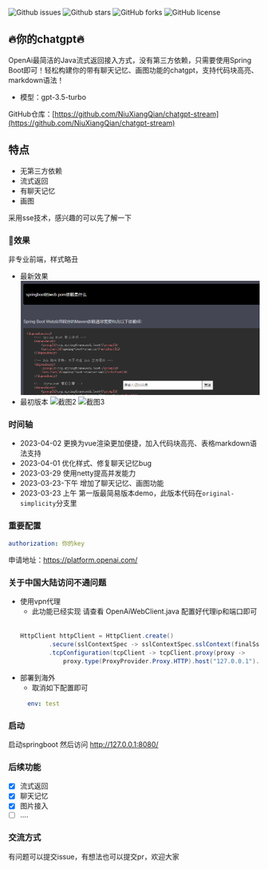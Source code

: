![Github issues](https://img.shields.io/github/issues/NiuXiangQian/chatgpt-stream)
![Github stars](https://img.shields.io/github/stars/NiuXiangQian/chatgpt-stream)
![GitHub forks](https://img.shields.io/github/forks/NiuXiangQian/chatgpt-stream)
![GitHub license](https://img.shields.io/github/license/NiuXiangQian/chatgpt-stream)

## 🔥你的chatgpt🔥

OpenAi最简洁的Java流式返回接入方式，没有第三方依赖，只需要使用Spring Boot即可！轻松构建你的带有聊天记忆、画图功能的chatgpt，支持代码块高亮、markdown语法！
- 模型：gpt-3.5-turbo

GitHub仓库：[https://github.com/NiuXiangQian/chatgpt-stream](https://github.com/NiuXiangQian/chatgpt-stream)

## 特点

* 无第三方依赖
* 流式返回
* 有聊天记忆
* 画图

采用sse技术，感兴趣的可以先了解一下

### 👀效果
非专业前端，样式略丑
* 最新效果
![截图1](docs/demo3.png)
* 最初版本
![截图2](docs/demo2.gif)
![截图3](docs/demo1.png)

### 时间轴
- 2023-04-02 更换为vue渲染更加便捷，加入代码块高亮、表格markdown语法支持
- 2023-04-01 优化样式、修复聊天记忆bug
- 2023-03-29 使用netty提高并发能力
- 2023-03-23-下午 增加了聊天记忆、画图功能
- 2023-03-23 上午 第一版最简易版本demo，此版本代码在`original-simplicity`分支里
### 重要配置

```yaml
authorization: 你的key
```
申请地址：https://platform.openai.com/

### 关于中国大陆访问不通问题

* 使用vpn代理
    - 此功能已经实现 请查看 OpenAiWebClient.java 配置好代理ip和端口即可
    ```java
  
  HttpClient httpClient = HttpClient.create()
            .secure(sslContextSpec -> sslContextSpec.sslContext(finalSslContext))
            .tcpConfiguration(tcpClient -> tcpClient.proxy(proxy ->
                proxy.type(ProxyProvider.Proxy.HTTP).host("127.0.0.1").port(7890)));
  
    ```
* 部署到海外
    - 取消如下配置即可
  ```yaml
    env: test
    ```

### 启动

启动springboot 然后访问 http://127.0.0.1:8080/

### 后续功能

- [X] 流式返回
- [X] 聊天记忆
- [X] 图片接入
- [ ] ....

### 交流方式

有问题可以提交issue，有想法也可以提交pr，欢迎大家
